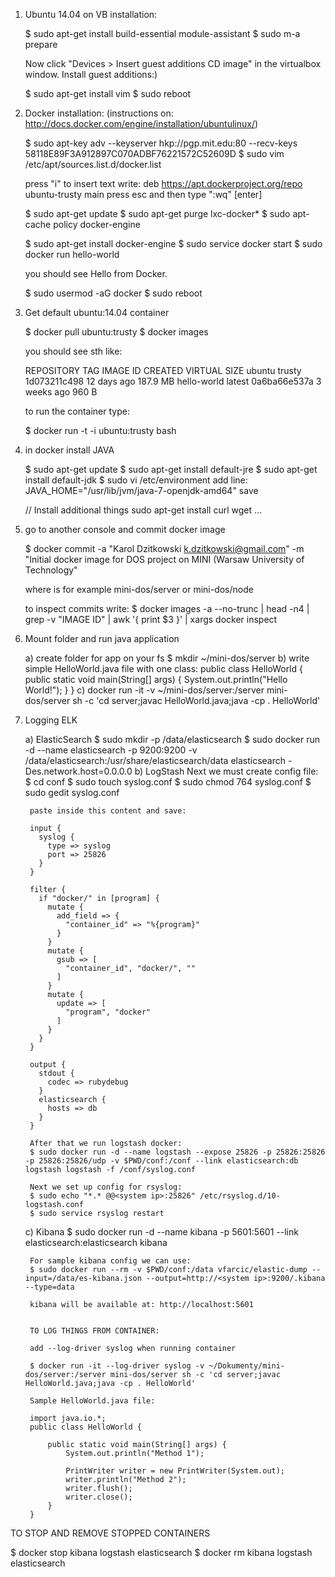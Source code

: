 1. Ubuntu 14.04 on VB installation:

	$ sudo apt-get install build-essential module-assistant
	$ sudo m-a prepare

	Now click "Devices > Insert guest additions CD image" in the virtualbox window.
	Install guest additions:)

	$ sudo apt-get install vim
	$ sudo reboot

2. Docker installation: (instructions on: http://docs.docker.com/engine/installation/ubuntulinux/)

	$ sudo apt-key adv --keyserver hkp://pgp.mit.edu:80 --recv-keys 58118E89F3A912897C070ADBF76221572C52609D
	$ sudo vim /etc/apt/sources.list.d/docker.list

	press "i" to insert text
	write: deb https://apt.dockerproject.org/repo ubuntu-trusty main
	press esc and then type ":wq" [enter]

	$ sudo apt-get update
	$ sudo apt-get purge lxc-docker*
	$ sudo apt-cache policy docker-engine

	$ sudo apt-get install docker-engine
	$ sudo service docker start
	$ sudo docker run hello-world

	you should see Hello from Docker.

	$ sudo usermod -aG docker <username>
	$ sudo reboot

3. Get default ubuntu:14.04 container

	$ docker pull ubuntu:trusty
	$ docker images

	you should see sth like:

	REPOSITORY          TAG                 IMAGE ID            CREATED             VIRTUAL SIZE
	ubuntu              trusty              1d073211c498        12 days ago         187.9 MB
	hello-world         latest              0a6ba66e537a        3 weeks ago         960 B

	to run the container type:

	$ docker run -t -i ubuntu:trusty bash

4. in docker install JAVA

	$ sudo apt-get update
	$ sudo apt-get install default-jre
	$ sudo apt-get install default-jdk
	$ sudo vi /etc/environment
	add line: JAVA_HOME="/usr/lib/jvm/java-7-openjdk-amd64"
	save

	// Install additional things
	sudo apt-get install curl wget ...

5. go to another console and commit docker image

	$ docker commit -a "Karol Dzitkowski <k.dzitkowski@gmail.com>" -m "Initial docker image for DOS project on MINI (Warsaw University of Technology" <image id> <repository name>

	where <repository name> is for example mini-dos/server or mini-dos/node

	to inspect commits write:
	$ docker images -a --no-trunc | head -n4 | grep -v "IMAGE ID" | awk '{ print $3 }' | xargs docker inspect

6. Mount folder and run java application

	a) create folder for app on your fs
		$ mkdir ~/mini-dos/server
	b) write simple HelloWorld.java file with one class:
		public class HelloWorld {
		    public static void main(String[] args) {
		        System.out.println("Hello World!");
		    }
		}
	c) docker run -it -v ~/mini-dos/server:/server mini-dos/server sh -c 'cd server;javac HelloWorld.java;java -cp . HelloWorld'

7. Logging ELK

	a) ElasticSearch
		$ sudo mkdir -p /data/elasticsearch
		$ sudo docker run -d --name elasticsearch -p 9200:9200 -v /data/elasticsearch:/usr/share/elasticsearch/data elasticsearch -Des.network.host=0.0.0.0
	b) LogStash
		Next we must create config file:
		$ cd conf
		$ sudo touch syslog.conf
		$ sudo chmod 764 syslog.conf
		$ sudo gedit syslog.conf

		paste inside this content and save:

		input {
		  syslog {
		    type => syslog
		    port => 25826
		  }
		}
		 
		filter {
		  if "docker/" in [program] {
		    mutate {
		      add_field => {
		        "container_id" => "%{program}"
		      }
		    }
		    mutate {
		      gsub => [
		        "container_id", "docker/", ""
		      ]
		    }
		    mutate {
		      update => [
		        "program", "docker"
		      ]
		    }
		  }
		}
		 
		output {
		  stdout {
		    codec => rubydebug
		  }
		  elasticsearch {
		    hosts => db
		  }
		}

		After that we run logstash docker:
		$ sudo docker run -d --name logstash --expose 25826 -p 25826:25826 -p 25826:25826/udp -v $PWD/conf:/conf --link elasticsearch:db logstash logstash -f /conf/syslog.conf

		Next we set up config for rsyslog:
		$ sudo echo "*.* @@<system ip>:25826" /etc/rsyslog.d/10-logstash.conf
		$ sudo service rsyslog restart

	c) Kibana
		$ sudo docker run -d --name kibana -p 5601:5601 --link elasticsearch:elasticsearch kibana
		
		For sample kibana config we can use:
		$ sudo docker run --rm -v $PWD/conf:/data vfarcic/elastic-dump --input=/data/es-kibana.json --output=http://<system ip>:9200/.kibana --type=data

		kibana will be available at: http://localhost:5601


		TO LOG THINGS FROM CONTAINER:

		add --log-driver syslog when running container

		$ docker run -it --log-driver syslog -v ~/Dokumenty/mini-dos/server:/server mini-dos/server sh -c 'cd server;javac HelloWorld.java;java -cp . HelloWorld'

		Sample HelloWorld.java file:

		import java.io.*;
		public class HelloWorld {

		    public static void main(String[] args) {
		        System.out.println("Method 1");

		        PrintWriter writer = new PrintWriter(System.out);
		        writer.println("Method 2");
		        writer.flush();
		        writer.close();
		    }
		}


TO STOP AND REMOVE STOPPED CONTAINERS

$ docker stop kibana logstash elasticsearch
$ docker rm kibana logstash elasticsearch

